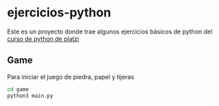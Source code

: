 # ejercicios-python
Este es un proyecto donde trae algunos ejercicios básicos de python del [curso de python de platzi](https://platzi.com/cursos/python-pip/)

## Game
Para iniciar el juego de piedra, papel y tijeras

```sh
cd game
python3 main.py
```